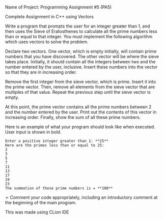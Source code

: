 Name of Project: Programming Assignment #5 (PA5)

Complete Assignment in C++ using Vectors 

  Write a program that prompts the user for an integer greater than 1, and then uses the Sieve 
  of Eratosthenes to calculate all the prime numbers less than or equal to that integer. You 
  must implement the following algorithm which uses vectors to solve the problem.

  
  Declare two vectors. One vector, which is empty initially, will contain prime numbers that 
  you have discovered. The other vector will be where the sieve takes place. Initially, it should 
  contain all the integers between two and the number entered by the user, inclusive. Insert 
  these numbers into the vector so that they are in increasing order.

  
  Remove the first integer from the sieve vector, which is prime. Insert it into the prime vector. 
  Then, remove all elements from the sieve vector that are multiples of that value.
  Repeat the previous step until the sieve vector is empty.

  
  At this point, the prime vector contains all the prime numbers between 2 and the number 
  entered by the user. Print out the contents of this vector in increasing order. Finally, show 
  the sum of all these prime numbers. 

Here is an example of what your program should look like when executed. User input is shown in bold.

    Enter a positive integer greater than 1: **25**
    Here are the primes less than or equal to 25:
    2
    3
    5
    7
    11
    13
    17
    19
    23
    The summation of these prime numbers is = **100**
    
➢ Comment your code appropriately, including an introductory comment at the beginning 
of the main program.

This was made using CLion IDE 
